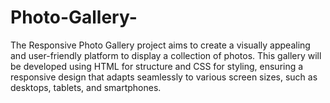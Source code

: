 # Photo-Gallery-
The Responsive Photo Gallery project aims to create a visually appealing and user-friendly platform to display a collection of photos. This gallery will be developed using HTML for structure and CSS for styling, ensuring a responsive design that adapts seamlessly to various screen sizes, such as desktops, tablets, and smartphones.

